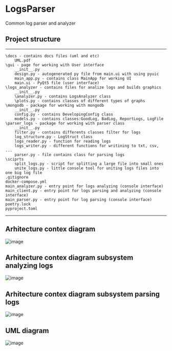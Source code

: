 # LogsParser
Common log parser and analyzer

## Project structure

***
```
\docs - contains docs files (uml and etc)
    UML.pdf
\gui - page for working with User interface
    __init__.py
    design.py - autogenerated py file from main.ui with using pyuic
    main_app.py - contains class MainApp for working UI
    main.ui - PyQt5 file (user interface)
\logs_analyzer - contains files for analize logs and builds graphics
    __init__.py
    \analyzer.py - contains LogsAnalyzer class
    \plots.py - contains classes of different types of graphs
\mongodb - package for working with mongodb
    __init__.py
    config.py - contains DevelopingConfig class
    models.py - contains classes:GoodLog, BadLog, ReportLogs, LogFile
\parser_logs - package for working with parser class
    __init__.py
    filter.py - contains differents classes filter for logs
    log_structure.py - LogStruct class
    logs_reader.py - function for reading logs
    logs_writer.py - different functions for writining to txt, csv, ...
    parser.py - file contains class for parsing logs
\sciprts
    split_logs.py - script for splitting a large file into small ones
    unite_logs.py - little console tool for uniting logs files into one big log file
.gitignore
docker-compose.yml
main_analyzer.py - entry point for logs analyzing (console interface)
main_client.py - entry point for logs parsing and analyzing (console interface)
main_parser.py - entry point for log parsing (console interface)
poetry.lock
pyproject.toml

```
***
## Arhitecture contex diagram

![image](https://user-images.githubusercontent.com/25473820/138543868-2eca1741-7ae4-47ba-bd86-05437461cb20.png)

## Arhitecture contex diagram subsystem analyzing logs

![image](https://user-images.githubusercontent.com/25473820/138544040-7a3b44d3-ab84-49d1-a2ca-c6c97add5184.png)

## Arhitecture contex diagram subsystem parsing logs

![image](https://user-images.githubusercontent.com/25473820/138544117-9b6c7e76-af6e-443a-a1ab-a08eec31b344.png)

## UML diagram

![image](https://user-images.githubusercontent.com/25473820/138544987-9a0e92aa-5bf8-4589-bdab-12bbd741b155.png)

